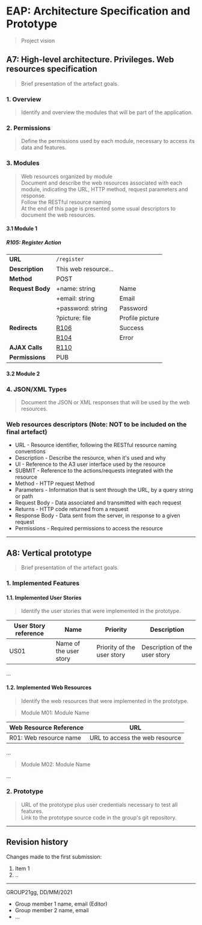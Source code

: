 # EAP: Architecture Specification and Prototype

> Project vision

## A7: High-level architecture. Privileges. Web resources specification

> Brief presentation of the artefact goals.

### 1. Overview

> Identify and overview the modules that will be part of the application.  

### 2. Permissions

> Define the permissions used by each module, necessary to access its data and features.  

### 3. Modules

> Web resources organized by module  
> Document and describe the web resources associated with each module, indicating the URL, HTTP method, request parameters and response.  
> Follow the RESTful resource naming  
> At the end of this page is presented some usual descriptors to document the web resources.

#### 3.1 Module 1

##### R105: Register Action

|   |   |   |
|---|---|---|
| **URL**          | `/register` ||
| **Description**  | This web resource... ||
| **Method**       | POST ||
| **Request Body** | +name: string | Name  |
|   | +email: string | Email  |
|   | +password: string | Password  |
|   | ?picture: file | Profile picture  |
| **Redirects**    | [R106](#r106) | Success |
|   | [R104](#r104) | Error |
| **AJAX Calls** | [R110](#r110) ||
| **Permissions** | PUB ||

#### 3.2 Module 2

### 4. JSON/XML Types

> Document the JSON or XML responses that will be used by the web resources.  

### Web resources descriptors (Note: **NOT to be included on the final artefact**)

* URL - Resource identifier, following the RESTful resource naming conventions 
* Description - Describe the resource, when it's used and why
* UI - Reference to the A3 user interface used by the resource
* SUBMIT - Reference to the actions/requests integrated with the resource
* Method - HTTP request Method
* Parameters - Information that is sent through the URL, by a query string or path
* Request Body - Data associated and transmitted with each request
* Returns - HTTP code returned from a request
* Response Body - Data sent from the server, in response to a given request
* Permissions - Required permissions to access the resource


---


## A8: Vertical prototype

> Brief presentation of the artefact goals.

### 1. Implemented Features

#### 1.1. Implemented User Stories

> Identify the user stories that were implemented in the prototype.  

| User Story reference | Name                   | Priority                   | Description                   |
| -------------------- | ---------------------- | -------------------------- | ----------------------------- |
| US01                 | Name of the user story | Priority of the user story | Description of the user story |

...

#### 1.2. Implemented Web Resources

> Identify the web resources that were implemented in the prototype.  

> Module M01: Module Name  

| Web Resource Reference | URL                            |
| ---------------------- | ------------------------------ |
| R01: Web resource name | URL to access the web resource |

...

> Module M02: Module Name  

...

### 2. Prototype

> URL of the prototype plus user credentials necessary to test all features.  
> Link to the prototype source code in the group's git repository.  


---


## Revision history

Changes made to the first submission:
1. Item 1
1. ..

***
GROUP21gg, DD/MM/2021
 
* Group member 1 name, email (Editor)
* Group member 2 name, email
* ...
